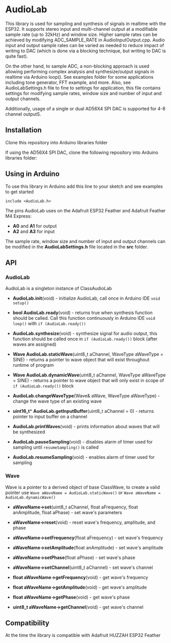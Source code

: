 # AudioLab

This library is used for sampling and synthesis of signals in realtime with the ESP32. It supports stereo input and multi-channel output at a modifiable sample rate (up to 32kHz) and window size. Higher sample rates can be achieved by modifying ADC_SAMPLE_RATE in AudioInputOutput.cpp. Audio input and output sample rates can be varied as needed to reduce impact of writing to DAC (which is done via a blocking technique, but writing to DAC is quite fast).

On the other hand, to sample ADC, a non-blocking approach is used allowing performing complex analysis and synthesize/output signals in realtime via Arduino loop(). See examples folder for some applications including tone generator, FFT example, and more. Also, see AudioLabSettings.h file to fine to settings for application, this file contains settings for modifying sample rates, window size and number of input and output channels.

Additionally, usage of a single or dual AD56X4 SPI DAC is supported for 4-8 channel outputS.

## Installation

Clone this repository into Arduino libraries folder

If using the AD56X4 SPI DAC, clone the following repository into Arduino libraries folder:

## Using in Arduino

To use this library in Arduino add this line to your sketch and see examples to get started

`include <AudioLab.h>`

The pins AudioLab uses on the Adafruit ESP32 Feather and Adafruit Feather M4 Express:
* **A0** and **A1** for output
* **A2** and **A3** for input

The sample rate, window size and number of input and output channels can be modified in the **AudioLabSettings.h** file located in the **src** folder.

## API

### AudioLab

AudioLab is a singleton instance of ClassAudioLab

* **AudioLab.init**(void) - initialize AudioLab, call once in Arduino IDE `void setup()`

* **bool AudioLab.ready**(void) - returns true when synthesis function should be called. Call this function continuously in Arduino IDE `void loop()` with `if (AudioLab.ready())`

* **AudioLab.synthesize**(void) - synthesize signal for audio output, this function should be called once in `if (AudioLab.ready())` block (after waves are assigned)

* **Wave AudioLab.staticWave**(uint8_t aChannel, WaveType aWaveType = SINE) - returns a pointer to wave object that will exist throughout runtime of program

* **Wave AudioLab.dynamicWave**(uint8_t aChannel, WaveType aWaveType = SINE) - returns a pointer to wave object that will only exist in scope of `if (AudioLab.ready())` block

* **AudioLab.changeWaveType**(Wave& aWave, WaveType aWaveType) - change the wave type of an existing wave

* **uint16_t*** **AudioLab.getInputBuffer**(uint8_t aChannel = 0) - returns pointer to input buffer on a channel

* **AudioLab.printWaves**(void) - prints information about waves that will be synthesized

* **AudioLab.pauseSampling**(void) - disables alarm of timer used for sampling until `resumeSampling()` is called

* **AudioLab.resumeSampling**(void) - enables alarm of timer used for sampling

### Wave

Wave is a pointer to a derived object of base ClassWave, to create a valid pointer use `Wave aWaveName = AudioLab.staticWave()` or `Wave aWaveName = AudioLab.dynamicWave()`

* **aWaveName->set**(uint8_t aChannel, float aFrequency, float anAmplitude, float aPhase) - set wave's parameters

* **aWaveName->reset**(void) - reset wave's frequency, amplitude, and phase

* **aWaveName->setFrequency**(float aFrequency) - set wave's frequency

* **aWaveName->setAmplitude**(float anAmplitude) - set wave's amplitude

* **aWaveName->setPhase**(float aPhase) - set wave's phase

* **aWaveName->setChannel**(uint8_t aChannel) - set wave's channel

* **float aWaveName->getFrequency**(void) - get wave's frequency

* **float aWaveName->getAmplitude**(void) - get wave's amplitude

* **float aWaveName->getPhase**(void) - get wave's phase

* **uint8_t aWaveName->getChannel**(void) - get wave's channel

## Compatibility

At the time the library is compatible with Adafruit HUZZAH ESP32 Feather